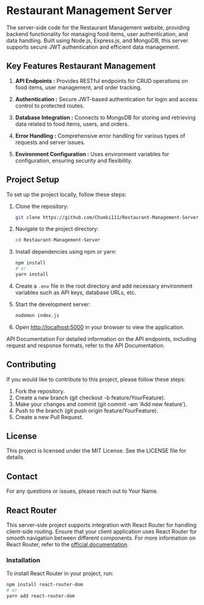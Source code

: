 # Restaurant Management Server

The server-side code for the Restaurant Management website, providing backend functionality for managing food items, user authentication, and data handling. Built using Node.js, Express.js, and MongoDB, this server supports secure JWT authentication and efficient data management.

## Key Features Restaurant Management

1. **API Endpoints :** Provides RESTful endpoints for CRUD operations on food items, user management, and order tracking.

2. **Authentication :**  Secure JWT-based authentication for login and access control to protected routes.

3. **Database Integration :** Connects to MongoDB for storing and retrieving data related to food items, users, and orders.

4. **Error Handling :** Comprehensive error handling for various types of requests and server issues.

5. **Environment Configuration :** Uses environment variables for configuration, ensuring security and flexibility.


## Project Setup

To set up the project locally, follow these steps:

1. Clone the repository:
    ```bash
    git clone https://github.com/Chumki111/Restaurant-Management-Server.git

    ```

2. Navigate to the project directory:
    ```bash
    cd Restaurant-Management-Server

    ```

3. Install dependencies using npm or yarn:
    ```bash
    npm install
    # or
    yarn install
    ```

4. Create a `.env` file in the root directory and add necessary environment variables such as API keys, database URLs, etc.

5. Start the development server:
    ```bash
    nodemon index.js
    ```

6. Open [http://localhost:5000](http://localhost:5000) in your browser to view the application.

API Documentation
For detailed information on the API endpoints, including request and response formats, refer to the API Documentation.

## Contributing
If you would like to contribute to this project, please follow these steps:

1. Fork the repository.
2. Create a new branch (git checkout -b feature/YourFeature).
3. Make your changes and commit (git commit -am 'Add new feature').
4. Push to the branch (git push origin feature/YourFeature).
5. Create a new Pull Request.


## License
This project is licensed under the MIT License. See the LICENSE file for details.

## Contact
For any questions or issues, please reach out to Your Name.


## React Router

This server-side project supports integration with React Router for handling client-side routing. Ensure that your client application uses React Router for smooth navigation between different components.
For more information on React Router, refer to the [official documentation](https://reactrouter.com/en/main/start/tutorial).

### Installation

To install React Router in your project, run:

```bash
npm install react-router-dom
# or
yarn add react-router-dom




